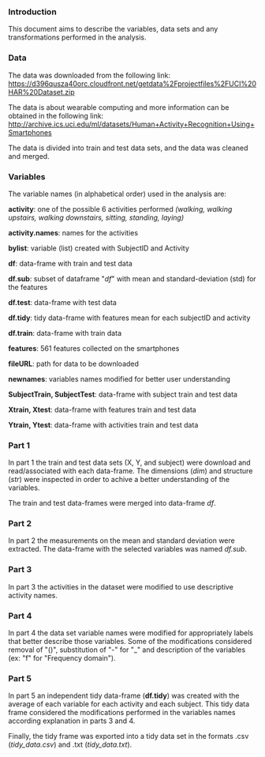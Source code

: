 ### Introduction

This document aims to describe the variables, data sets and any transformations performed in the analysis.


### Data

The data was downloaded from the following link:
https://d396qusza40orc.cloudfront.net/getdata%2Fprojectfiles%2FUCI%20HAR%20Dataset.zip

The data is about wearable computing and more information can be obtained in the following link:
http://archive.ics.uci.edu/ml/datasets/Human+Activity+Recognition+Using+Smartphones

The data is divided into train and test data sets, and the data was cleaned and merged.

### Variables

The variable names (in alphabetical order) used in the analysis are:

**activity**: one of the possible 6 activities performed *(walking, walking upstairs, walking downstairs, sitting, standing, laying)*

**activity.names**: names for the activities 

**bylist**: variable (list) created with SubjectID and Activity

**df**: data-frame with train and test data 

**df.sub**: subset of dataframe "*df*" with mean and standard-deviation (std) for the features

**df.test**: data-frame with test data

**df.tidy**: tidy data-frame with features mean for each subjectID and activity

**df.train**: data-frame with train data

**features**: 561 features collected on the smartphones 

**fileURL**: path for data to be downloaded

**newnames**: variables names modified for better user understanding

**SubjectTrain, SubjectTest**: data-frame with subject train and test data

**Xtrain, Xtest**: data-frame with features train and test data

**Ytrain, Ytest**: data-frame with activities train and test data


### Part 1

In part 1 the train and test data sets (X, Y, and subject) were download and read/associated with each data-frame. The dimensions (*dim*) and structure (*str*) were inspected in order to achive a better understanding of the variables.

The train and test data-frames were merged into data-frame *df*.


### Part 2
In part 2 the measurements on the mean and standard deviation were extracted. The data-frame with the selected variables was named *df.sub*.

### Part 3

In part 3 the activities in the dataset were modified to use descriptive activity names.

### Part 4

In part 4 the data set variable names were modified for appropriately labels that better describe those variables. Some of the modifications considered removal of "()", substitution of "-" for "_" and description of the variables (ex: "f" for "Frequency domain").

### Part 5

In part 5 an independent tidy data-frame (**df.tidy**) was created with the average of each variable for each activity and each subject. This tidy data frame considered the modifications performed in the variables names according explanation in parts 3 and 4.

Finally, the tidy frame was exported into a tidy data set in the formats .csv (*tidy_data.csv*) and .txt (*tidy_data.txt*).

